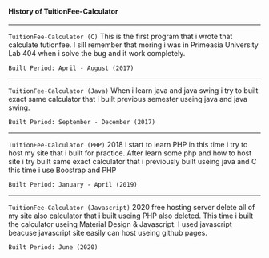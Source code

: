 #### History of TuitionFee-Calculator
----
`TuitionFee-Calculator (C)` This is the first program that i wrote that calculate tutionfee. I sill remember that moring i was in Primeasia University Lab 404 when i solve the bug and it work completely.

    Built Period: April - August (2017)

----
`TuitionFee-Calculator (Java)` When i learn java and java swing i try to built exact same calculator that i built previous semester useing java and java swing. 
        
    Built Period: September - December (2017)

----
`TuitionFee-Calculator (PHP)` 2018 i start to learn PHP in this time i try to host my site that i built for practice. After learn some php and how to host site i try built same exact calculator that i previously built useing java and C this time i use Boostrap and PHP

    Built Period: January - April (2019)
----
`TuitionFee-Calculator (Javascript)` 2020 free hosting server delete all of my site also  calculator that i built useing PHP also deleted. This time i built the calculator useing Material Design & Javascript. I used javascript beacuse javascript site easily can host useing github pages.

    Built Period: June (2020)


